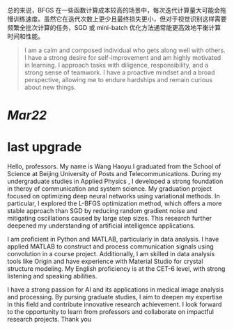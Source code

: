 

> 
总的来说，BFGS 在一些函数计算成本较高的场景中，每次迭代计算量大可能会拖慢训练速度。虽然它在迭代次数上更少且最终损失更小，但对于视觉识别这样需要频繁全批次计算的任务，SGD 或 mini-batch 优化方法通常能更高效地平衡计算时间和性能。
> I am a calm and composed individual who gets along well with others. I have a strong desire for self-improvement and am highly motivated in learning. I approach tasks with diligence, responsibility, and a strong sense of teamwork. I have a proactive mindset and a broad perspective, allowing me to endure hardships and remain curious about new things.
> 
# _Mar22_


# last upgrade
Hello, professors. My name is Wang Haoyu.I graduated from the School of Science at Beijing University of Posts and Telecommunications.
 During my undergraduate studies in Applied Physics , I developed a strong foundation in theroy of communication and system science. My graduation project focused on optimizing deep neural networks using variational methods. In particular, I explored the L-BFGS optimization method, which offers a more stable approach than SGD by reducing random gradient noise and mitigating oscillations caused by large step sizes. This research further deepened my understanding of artificial intelligence applications.

I am proficient in Python and MATLAB, particularly in data analysis. I have applied MATLAB to construct and process communication signals using convolution in a course project. Additionally, I am skilled in data analysis tools like Origin and have experience with Material Studio for crystal structure modeling. My English proficiency is at the CET-6 level, with strong listening and speaking abilities.

I have a strong passion for AI and its applications in medical image analysis and processing. By pursing graduate studies, I aim to deepen my expertise in this field and contribute innovative research achievement. I look forward to the opportunity to learn from professors and collaborate on impactful research projects. Thank you